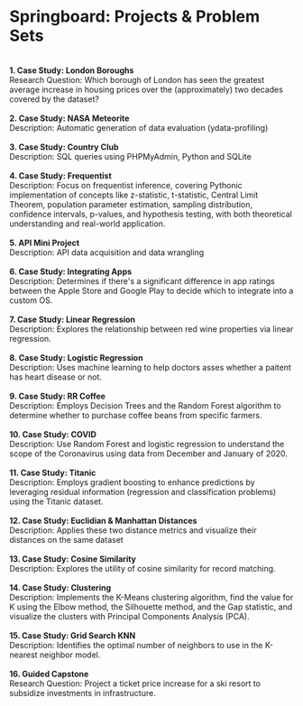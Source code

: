 # Springboard: Projects & Problem Sets
<br>
<b>1. Case Study: London Boroughs</b><br>
Research Question: Which borough of London has seen the greatest average increase in housing prices over the (approximately) two decades covered by the dataset?
<br>
<br>
<b>2. Case Study: NASA Meteorite</b><br>
Description: Automatic generation of data evaluation (ydata-profiling)
<br>
<br>
<b>3. Case Study: Country Club</b><br>
Description: SQL queries using PHPMyAdmin, Python and SQLite
<br>
<br>
<b>4. Case Study: Frequentist</b><br>
Description: Focus on frequentist inference, covering Pythonic implementation of concepts like z-statistic, t-statistic, Central Limit Theorem, population parameter estimation, sampling distribution, confidence intervals, p-values, and hypothesis testing, with both theoretical understanding and real-world application.
<br>
<br>
<b>5. API Mini Project</b><br>
Description: API data acquisition and data wrangling
<br>
<br>
<b>6. Case Study: Integrating Apps</b><br>
Description: Determines if there's a significant difference in app ratings between the Apple Store and Google Play to decide which to integrate into a custom OS.
<br>
<br>
<b>7. Case Study: Linear Regression</b><br>
Description: Explores the relationship between red wine properties via linear regression.
<br>
<br>
<b>8. Case Study: Logistic Regression</b><br>
Description: Uses machine learning to help doctors asses whether a paitent has heart disease or not.
<br>
<br>
<b>9. Case Study: RR Coffee</b><br>
Description: Employs Decision Trees and the Random Forest algorithm to determine whether to purchase coffee beans from specific farmers.
<br>
<br>
<b>10. Case Study: COVID</b><br>
Description: Use Random Forest and logistic regression to understand the scope of the Coronavirus using data from December and January of 2020.
<br>
<br>
<b>11. Case Study: Titanic</b><br>
Description: Employs gradient boosting to enhance predictions by leveraging residual information (regression and classification problems) using the Titanic dataset.
<br>
<br>
<b>12. Case Study: Euclidian & Manhattan Distances</b><br>
Description: Applies these two distance metrics and visualize their distances on the same dataset
<br>
<br>
<b>13. Case Study: Cosine Similarity</b><br>
Description: Explores the utility of cosine similarity for record matching.
<br>
<br>
<b>14. Case Study: Clustering</b><br>
Description: Implements the K-Means clustering algorithm, find the value for K using the Elbow method, the Silhouette method, and the Gap statistic, and visualize the clusters with Principal Components Analysis (PCA).
<br>
<br>
<b>15. Case Study: Grid Search KNN</b><br>
Description: Identifies the optimal number of neighbors to use in the K-nearest neighbor model.
<br>
<br>
<b>16. Guided Capstone</b><br>
Research Question: Project a ticket price increase for a ski resort to subsidize investments in infrastructure. 
